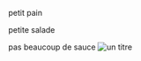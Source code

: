 petit pain

petite salade

pas beaucoup de sauce
![un titre](https://images.getrecipekit.com/20230223211926-kyan-cuisine-recipes-image-mini-bruger.jpeg?class=16x9)
